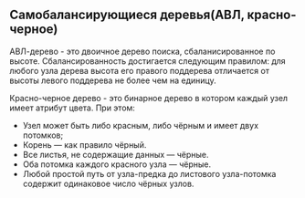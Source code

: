 ## Самобалансирующиеся деревья(АВЛ, красно-черное)
АВЛ-дерево - это двоичное дерево поиска, сбаланисированное по высоте. 
Сбалансированность достигается следующим правилом: для любого узла дерева высота его правого поддерева отличается от высоты левого поддерева не более чем на единицу. 

Красно-черное дерево - это бинарное дерево в котором каждый узел имеет атрибут цвета. При этом: 
- Узел может быть либо красным, либо чёрным и имеет двух потомков;
- Корень — как правило чёрный.
- Все листья, не содержащие данных — чёрные.
- Оба потомка каждого красного узла — чёрные.
- Любой простой путь от узла-предка до листового узла-потомка содержит одинаковое число чёрных узлов.
